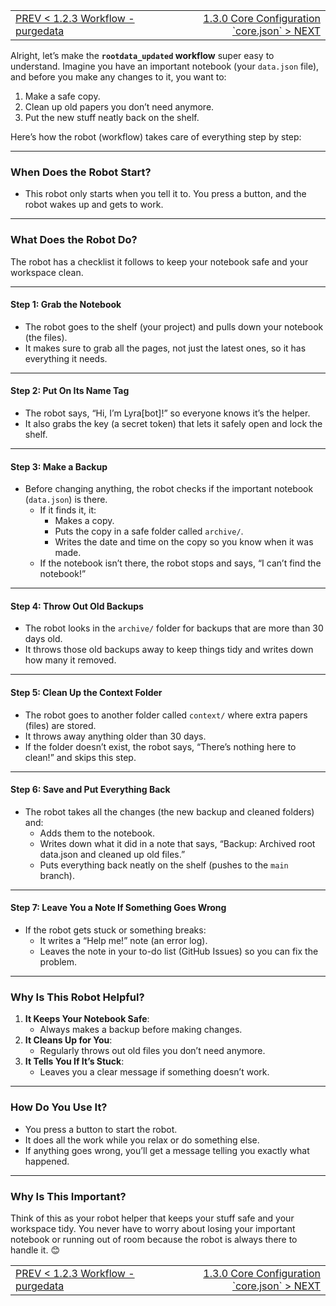 <TABLE width="100%"><TR><TD align="left"><a href="‐-1.2.3-Workflow-‐-purgedata.md">PREV < 1.2.3 Workflow - purgedata</a></TD><TD align="right"><a href="‐-1.3.0-Core-Configuration-‐-`core.json`.md">1.3.0 Core Configuration `core.json` > NEXT</a></TD></TR></TABLE>

Alright, let’s make the **`rootdata_updated` workflow** super easy to understand. Imagine you have an important notebook (your `data.json` file), and before you make any changes to it, you want to:
1. Make a safe copy.
2. Clean up old papers you don’t need anymore.
3. Put the new stuff neatly back on the shelf.

Here’s how the robot (workflow) takes care of everything step by step:

---

### **When Does the Robot Start?**
- This robot only starts when you tell it to. You press a button, and the robot wakes up and gets to work.

---

### **What Does the Robot Do?**
The robot has a checklist it follows to keep your notebook safe and your workspace clean.

---

#### **Step 1: Grab the Notebook**
- The robot goes to the shelf (your project) and pulls down your notebook (the files).
- It makes sure to grab all the pages, not just the latest ones, so it has everything it needs.

---

#### **Step 2: Put On Its Name Tag**
- The robot says, “Hi, I’m Lyra[bot]!” so everyone knows it’s the helper.
- It also grabs the key (a secret token) that lets it safely open and lock the shelf.

---

#### **Step 3: Make a Backup**
- Before changing anything, the robot checks if the important notebook (`data.json`) is there.
  - If it finds it, it:
    - Makes a copy.
    - Puts the copy in a safe folder called `archive/`.
    - Writes the date and time on the copy so you know when it was made.
  - If the notebook isn’t there, the robot stops and says, “I can’t find the notebook!”

---

#### **Step 4: Throw Out Old Backups**
- The robot looks in the `archive/` folder for backups that are more than 30 days old.
- It throws those old backups away to keep things tidy and writes down how many it removed.

---

#### **Step 5: Clean Up the Context Folder**
- The robot goes to another folder called `context/` where extra papers (files) are stored.
- It throws away anything older than 30 days.
- If the folder doesn’t exist, the robot says, “There’s nothing here to clean!” and skips this step.

---

#### **Step 6: Save and Put Everything Back**
- The robot takes all the changes (the new backup and cleaned folders) and:
  - Adds them to the notebook.
  - Writes down what it did in a note that says, “Backup: Archived root data.json and cleaned up old files.”
  - Puts everything back neatly on the shelf (pushes to the `main` branch).

---

#### **Step 7: Leave You a Note If Something Goes Wrong**
- If the robot gets stuck or something breaks:
  - It writes a “Help me!” note (an error log).
  - Leaves the note in your to-do list (GitHub Issues) so you can fix the problem.

---

### **Why Is This Robot Helpful?**
1. **It Keeps Your Notebook Safe**:
   - Always makes a backup before making changes.
2. **It Cleans Up for You**:
   - Regularly throws out old files you don’t need anymore.
3. **It Tells You If It’s Stuck**:
   - Leaves you a clear message if something doesn’t work.

---

### **How Do You Use It?**
- You press a button to start the robot.
- It does all the work while you relax or do something else.
- If anything goes wrong, you’ll get a message telling you exactly what happened.

---

### **Why Is This Important?**
Think of this as your robot helper that keeps your stuff safe and your workspace tidy. You never have to worry about losing your important notebook or running out of room because the robot is always there to handle it. 😊

<TABLE width="100%"><TR><TD align="left"><a href="‐-1.2.3-Workflow-‐-purgedata.md">PREV < 1.2.3 Workflow - purgedata</a></TD><TD align="right"><a href="‐-1.3.0-Core-Configuration-‐-`core.json`.md">1.3.0 Core Configuration `core.json` > NEXT</a></TD></TR></TABLE>